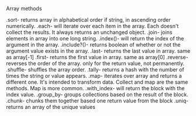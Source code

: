 Array methods

.sort- returns array in alphabetical order if string, in ascending order numerically.
.each- will iterate over each item in the array. Each doesn't collect the results. It always returns an unchanged object.
.join- joins elements in array into one long string.
.index()- will return the index of the argument in the array.
.include?()- returns boolean of whether or not the argument value exists in the array.
.last- returns the last value in array. same as array[-1]
.first- returns the first value in array. same as array[0]
.reverse- reverses the order of the array. only for the return value, not permanently.
.shuffle- shuffles the array order.
.tally- returns a hash with the number of times the string or value appears.
.map- iterates over array and returns a different one. It's intended to transform data. Collect and map are the same methods. Map is more common.
.with_index- will return the block with the index value.
.group_by- groups collections based on the result of the block.
.chunk- chunks them together based one return value from the block
.uniq- returns an array of the unique values 
